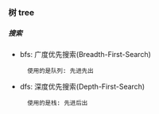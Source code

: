 ### 树 tree

##### 搜索
- bfs: 广度优先搜索(Breadth-First-Search)

        使用的是队列: 先进先出

- dfs: 深度优先搜索(Depth-First-Search)

        使用的是栈: 先进后出